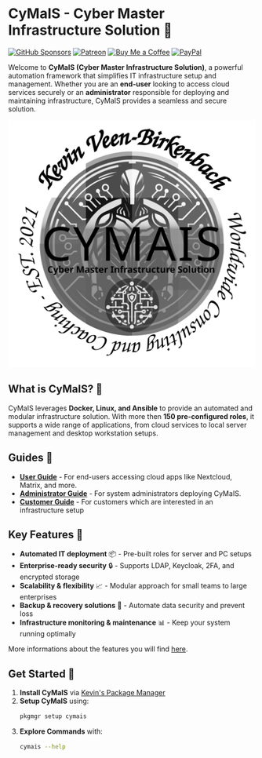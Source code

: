 
# CyMaIS - Cyber Master Infrastructure Solution 🚀

[![GitHub Sponsors](https://img.shields.io/badge/Sponsor-GitHub%20Sponsors-blue?logo=github)](https://github.com/sponsors/kevinveenbirkenbach) [![Patreon](https://img.shields.io/badge/Support-Patreon-orange?logo=patreon)](https://www.patreon.com/c/kevinveenbirkenbach) [![Buy Me a Coffee](https://img.shields.io/badge/Buy%20me%20a%20Coffee-Funding-yellow?logo=buymeacoffee)](https://buymeacoffee.com/kevinveenbirkenbach) [![PayPal](https://img.shields.io/badge/Donate-PayPal-blue?logo=paypal)](https://s.veen.world/paypaldonate)

Welcome to **CyMaIS (Cyber Master Infrastructure Solution)**, a powerful automation framework that simplifies IT infrastructure setup and management. Whether you are an **end-user** looking to access cloud services securely or an **administrator** responsible for deploying and maintaining infrastructure, CyMaIS provides a seamless and secure solution.

![CyMaIS Logo](assets/img/logo.png)

## What is CyMaIS? 📌
CyMaIS leverages **Docker, Linux, and Ansible** to provide an automated and modular infrastructure solution. With more then **150 pre-configured roles**, it supports a wide range of applications, from cloud services to local server management and desktop workstation setups.

## Guides 📖
- **[User Guide](04_USER_GUIDE.md)** - For end-users accessing cloud apps like Nextcloud, Matrix, and more.
- **[Administrator Guide](06_ADMINISTRATOR_GUIDE.md)** - For system administrators deploying CyMaIS.
- **[Customer Guide](05_CUSTOMER_GUIDE.md)** - For customers which are interested in an infrastructure setup

## Key Features 🎯
- **Automated IT deployment** 📦 - Pre-built roles for server and PC setups
- **Enterprise-ready security** 🔒 - Supports LDAP, Keycloak, 2FA, and encrypted storage
- **Scalability & flexibility** 📈 - Modular approach for small teams to large enterprises
- **Backup & recovery solutions** 💾 - Automate data security and prevent loss
- **Infrastructure monitoring & maintenance** 📊 - Keep your system running optimally

More informations about the features you will find [here](01_FEATURES.md).

## Get Started 🚀
1. **Install CyMaIS** via [Kevin's Package Manager](https://github.com/kevinveenbirkenbach/package-manager)
2. **Setup CyMaIS** using:
   ```sh
   pkgmgr setup cymais
   ```
3. **Explore Commands** with:
   ```sh
   cymais --help
   ```